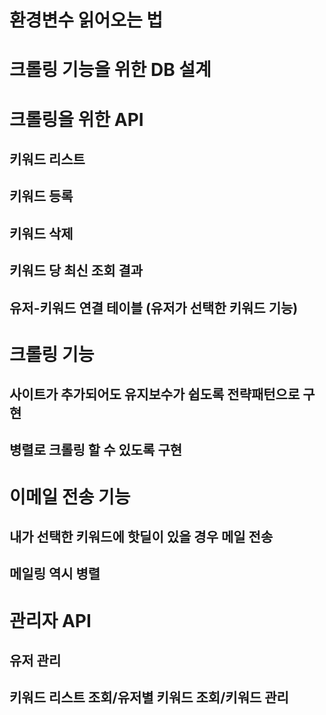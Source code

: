 # 환경변수 읽어오는 법

# 크롤링 기능을 위한 DB 설계

# 크롤링을 위한 API

## 키워드 리스트

## 키워드 등록

## 키워드 삭제

## 키워드 당 최신 조회 결과

## 유저-키워드 연결 테이블 (유저가 선택한 키워드 기능)

# 크롤링 기능

## 사이트가 추가되어도 유지보수가 쉽도록 전략패턴으로 구현

## 병렬로 크롤링 할 수 있도록 구현

# 이메일 전송 기능

## 내가 선택한 키워드에 핫딜이 있을 경우 메일 전송

## 메일링 역시 병렬

# 관리자 API

## 유저 관리

## 키워드 리스트 조회/유저별 키워드 조회/키워드 관리
